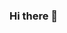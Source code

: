 ### Hi there 👋

<!--

- 🖱️ I’m currently working on AIST2602
- ✅ I’m currently learning something related to GitHub
- 🎼 Love memes, rock music and old movie
- 💬 Ask me about anything (that I can answer) if you want
- 📬 How to reach me: Lnlmllq607@gmail.com

-->
